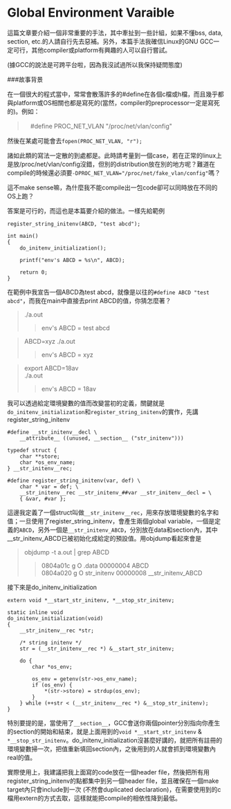 # Global Environment Varaible

這篇文章要介紹一個非常重要的手法，其中牽扯到一些計組，如果不懂bss, data, section, etc.的人請自行先去惡補。另外，本篇手法我確信Linux的GNU GCC一定可行，其他compiler或platform有興趣的人可以自行嘗試。

(據GCC的說法是可跨平台啦，因為我沒試過所以我保持疑問態度)

###故事背景

在一個很大的程式當中，常常會散落許多的#define在各個c檔或h檔，而且幾乎都與platform或OS相關也都是寫死的(當然，compiler的preprocessor一定是寫死的)。例如：
>　#define PROC_NET_VLAN "/proc/net/vlan/config"

然後在某處可能會去`fopen(PROC_NET_VLAN, "r");`

諸如此類的寫法一定散的到處都是。此時請考量到一個case，若在正常的linux上是放/proc/net/vlan/config沒錯，但別的distribution放在別的地方呢？難道在compile的時候還必須要`-DPROC_NET_VLAN="/proc/net/fake_vlan/config"`嗎？

這不make sense嘛，為什麼我不能compile出一包code卻可以同時放在不同的OS上跑？

答案是可行的，而這也是本篇要介紹的做法。一樣先給範例
```
register_string_initenv(ABCD, "test abcd");

int main()
{
    do_initenv_initialization();

    printf("env's ABCD = %s\n", ABCD);

    return 0;
}
```
在範例中我宣告一個ABCD為test abcd，就像是以往的`#define ABCD "test abcd"`，而我在main中直接去print ABCD的值，你猜怎麼著？

> ./a.out    
> > env's ABCD = test abcd

> ABCD=xyz ./a.out    
> > env's ABCD = xyz  

> export ABCD=18av    
> ./a.out    
> > env's ABCD = 18av    

我可以透過給定環境變數的值而改變當初的定義，關鍵就是`do_initenv_initialization`和`register_string_initenv`的實作，先講register_string_initenv
```
#define __str_initenv__decl \
    __attribute__ ((unused, __section__ ("str_initenv")))

typedef struct {
    char **store;
    char *os_env_name;
} __str_initenv__rec;

#define register_string_initenv(var, def) \
    char * var = def; \
    __str_initenv__rec __str_initenv_##var __str_initenv__decl = \
    { &var, #var };
```
這邊我定義了一個struct叫做`__str_initenv__rec`，用來存放環境變數的名字和值；一旦使用了register_string_initenv，會產生兩個global variable，一個是定義的`ABCD`，另外一個是`__str_initenv_ABCD`，分別放在data和section內，其中__str_initenv_ABCD已被初始化成給定的預設值。用objdump看起來會是
> objdump -t a.out | grep ABCD
> > 0804a01c g     O .data  00000004              ABCD    
> > 0804a020 g     O str_initenv    00000008              __str_initenv_ABCD

接下來是do_initenv_initialization
```
extern void *__start_str_initenv, *__stop_str_initenv;

static inline void
do_initenv_initialization(void)
{
    __str_initenv__rec *str;

    /* string initenv */
    str = (__str_initenv__rec *) &__start_str_initenv;

    do {
        char *os_env;

        os_env = getenv(str->os_env_name);
        if (os_env) {
            *(str->store) = strdup(os_env);
        }
    } while (++str < (__str_initenv__rec *) &__stop_str_initenv);
}
```
特別要提的是，當使用了`__section__`，GCC會送你兩個pointer分別指向你產生的section的開始和結束，就是上面用到的`void *__start_str_initenv` & ` *__stop_str_initenv`。do_initenv_initialization沒甚麼好講的，就把所有註冊的環境變數掃一次，把值重新填回section內，之後用到的人就會抓到環境變數內real的值。

實際使用上，我建議把我上面寫的code放在一個header file，然後把所有用register_string_initenv的點都集中到另一個header file，並且確保在一個make target內只會include到一次 (不然會duplicated declaration)，在需要使用到的c檔用extern的方式去取，這樣就能把compile的相依性降到最低。





